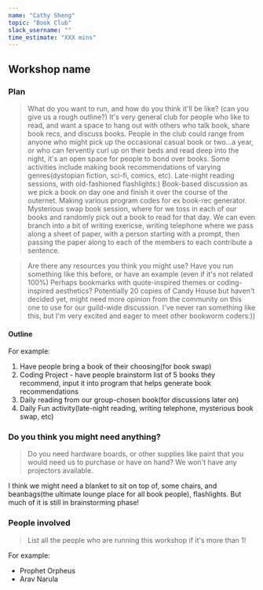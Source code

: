 ```yaml
---
name: "Cathy Sheng"
topic: "Book Club"
slack_username: ""
time_estimate: "XXX mins"
---
```


## Workshop name

### Plan

> What do you want to run, and how do you think it'll be like? (can you give us a rough outline?)
It's very general club for people who like to read, and want a space to hang out with others who talk book, share book recs, and discuss books. People in the club could range from anyone who might pick up the occasional casual book or two...a year, or who can fervently curl up on their beds and read deep into the night, it's an open space for people to bond over books. Some activities include making book recommendations of varying genres(dystopian fiction, sci-fi, comics, etc). Late-night reading sessions, with old-fashioned flashlights:) Book-based discussion as we pick a book on day one and finish it over the course of the outernet. Making various program codes for ex book-rec generator. Mysterious swap book session, where for we toss in each of our books and randomly pick out a book to read for that day. We can even branch into a bit of writing exericse, writing telephone where we pass along a sheet of paper, with a person starting with a prompt, then passing the paper along to each of the members to each contribute a sentence.

> Are there any resources you think you might use? Have you run something like this before, or have an example (even if it's not related 100%)
Perhaps bookmarks with quote-inspired themes or coding-inspired aesthetics? Potentially 20 copies of Candy House but haven't decided yet, might need more opinion from the community on this one to use for our guild-wide discussion. I've never ran something like this, but I'm very excited and eager to meet other bookworm coders:))

#### Outline

For example:

1. Have people bring a book of their choosing(for book swap)
2. Coding Project - have people brainstorm list of 5 books they recommend, input it into program that helps generate book recommendations
4. Daily reading from our group-chosen book(for discussions later on)
5. Daily Fun activity(late-night reading, writing telephone, mysterious book swap, etc)

### Do you think you might need anything?

> Do you need hardware boards, or other supplies like paint that you would need us to purchase or have on hand? We won't have any projectors available.

I think we might need a blanket to sit on top of, some chairs, and beanbags(the ultimate lounge place for all book people), flashlights. But much of it is still in brainstorming phase!

### People involved

> List all the people who are running this workshop if it's more than 1!

For example:

* Prophet Orpheus
* Arav Narula
